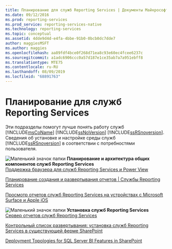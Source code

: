 ```yaml
---
title: Планирование для служб Reporting Services | Документы Майкрософт
ms.date: 09/12/2016
ms.prod: reporting-services
ms.prod_service: reporting-services-native
ms.technology: reporting-services
ms.topic: conceptual
ms.assetid: 4dde9d4d-e4fa-4bbe-91b0-0bcb0dc7dde7
author: maggiesMSFT
ms.author: maggies
ms.openlocfilehash: aa89fdf4bce0f268d71ea8c93e60ec4fcee6237c
ms.sourcegitcommit: a1adc6906ccc0a57d187e1ce35ab7a7a951ebff8
ms.translationtype: MTE75
ms.contentlocale: ru-RU
ms.lasthandoff: 08/09/2019
ms.locfileid: "68891763"
---
```

# <a name="planning-for-reporting-services"></a>Планирование для служб Reporting Services
  Эти подразделы помогут лучше понять работу служб [!INCLUDE[msCoName](../includes/msconame-md.md)] [!INCLUDE[ssNoVersion](../includes/ssnoversion-md.md)] [!INCLUDE[ssRSnoversion](../includes/ssrsnoversion-md.md)]. Сведения об установке и настройке среды служб [!INCLUDE[ssRSnoversion](../includes/ssrsnoversion-md.md)] в соответствии с потребностями пользователя.  
  
 ![Маленький значок папки](https://docs.microsoft.com/analysis-services/analysis-services/media/filefolder-small.png "Маленький значок папки") **Планирование и архитектура общих компонентов служб Reporting Services**  
 [Поддержка браузера для служб Reporting Services и Power View](../reporting-services/browser-support-for-reporting-services-and-power-view.md)  
  
 [Планирование создания и развертывания отчетов | Службы Reporting Services](https://msdn.microsoft.com/1c1e265e-52a2-4de3-96fd-ca4abae01c02)  
  
 [Просмотр отчетов служб Reporting Services на устройствах с Microsoft Surface и Apple iOS](https://msdn.microsoft.com/library/2124bcf5-d60a-475f-a4ae-de6df44d2860)  
  
 ![Маленький значок папки](https://docs.microsoft.com/analysis-services/analysis-services/media/filefolder-small.png "Маленький значок папки") **Установка служб Reporting Services**  
 [Сервер отчетов служб Reporting Services](../reporting-services/report-server-sharepoint/reporting-services-report-server.md)  
  
 [Контрольный список развертывания: установка служб Reporting Services в существующей ферме SharePoint](https://msdn.microsoft.com/library/436b4c3d-3f2f-464a-be7e-5c051d9ffb8f)  
  
 [Deployment Topologies for SQL Server BI Features in SharePoint](https://msdn.microsoft.com/library/39f76bc7-94e6-4dbc-bfa5-d56f4430bb26)  
  
  
